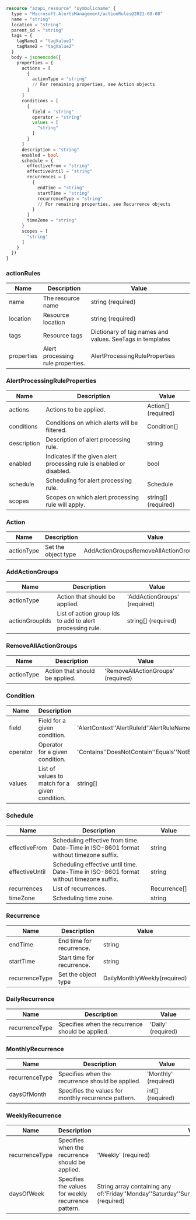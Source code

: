 ```terraform
resource "azapi_resource" "symbolicname" {
  type = "Microsoft.AlertsManagement/actionRules@2021-08-08"
  name = "string"
  location = "string"
  parent_id = "string"
  tags = {
    tagName1 = "tagValue1"
    tagName2 = "tagValue2"
  }
  body = jsonencode({
    properties = {
      actions = [
        {
          actionType = "string"
          // For remaining properties, see Action objects
        }
      ]
      conditions = [
        {
          field = "string"
          operator = "string"
          values = [
            "string"
          ]
        }
      ]
      description = "string"
      enabled = bool
      schedule = {
        effectiveFrom = "string"
        effectiveUntil = "string"
        recurrences = [
          {
            endTime = "string"
            startTime = "string"
            recurrenceType = "string"
            // For remaining properties, see Recurrence objects
          }
        ]
        timeZone = "string"
      }
      scopes = [
        "string"
      ]
    }
  })
}

```

### actionRules

| Name | Description | Value |
|-|-|-|
| name | The resource name | string (required) |
| location | Resource location | string (required) |
| tags | Resource tags | Dictionary of tag names and values. SeeTags in templates |
| properties | Alert processing rule properties. | AlertProcessingRuleProperties |


### AlertProcessingRuleProperties

| Name | Description | Value |
|-|-|-|
| actions | Actions to be applied. | Action[] (required) |
| conditions | Conditions on which alerts will be filtered. | Condition[] |
| description | Description of alert processing rule. | string |
| enabled | Indicates if the given alert processing rule is enabled or disabled. | bool |
| schedule | Scheduling for alert processing rule. | Schedule |
| scopes | Scopes on which alert processing rule will apply. | string[] (required) |


### Action

| Name | Description | Value |
|-|-|-|
| actionType | Set the object type | AddActionGroupsRemoveAllActionGroups(required) |


### AddActionGroups

| Name | Description | Value |
|-|-|-|
| actionType | Action that should be applied. | 'AddActionGroups' (required) |
| actionGroupIds | List of action group Ids to add to alert processing rule. | string[] (required) |


### RemoveAllActionGroups

| Name | Description | Value |
|-|-|-|
| actionType | Action that should be applied. | 'RemoveAllActionGroups' (required) |


### Condition

| Name | Description | Value |
|-|-|-|
| field | Field for a given condition. | 'AlertContext''AlertRuleId''AlertRuleName''Description''MonitorCondition''MonitorService''Severity''SignalType''TargetResource''TargetResourceGroup''TargetResourceType' |
| operator | Operator for a given condition. | 'Contains''DoesNotContain''Equals''NotEquals' |
| values | List of values to match for a given condition. | string[] |


### Schedule

| Name | Description | Value |
|-|-|-|
| effectiveFrom | Scheduling effective from time. Date-Time in ISO-8601 format without timezone suffix. | string |
| effectiveUntil | Scheduling effective until time. Date-Time in ISO-8601 format without timezone suffix. | string |
| recurrences | List of recurrences. | Recurrence[] |
| timeZone | Scheduling time zone. | string |


### Recurrence

| Name | Description | Value |
|-|-|-|
| endTime | End time for recurrence. | string |
| startTime | Start time for recurrence. | string |
| recurrenceType | Set the object type | DailyMonthlyWeekly(required) |


### DailyRecurrence

| Name | Description | Value |
|-|-|-|
| recurrenceType | Specifies when the recurrence should be applied. | 'Daily' (required) |


### MonthlyRecurrence

| Name | Description | Value |
|-|-|-|
| recurrenceType | Specifies when the recurrence should be applied. | 'Monthly' (required) |
| daysOfMonth | Specifies the values for monthly recurrence pattern. | int[] (required) |


### WeeklyRecurrence

| Name | Description | Value |
|-|-|-|
| recurrenceType | Specifies when the recurrence should be applied. | 'Weekly' (required) |
| daysOfWeek | Specifies the values for weekly recurrence pattern. | String array containing any of:'Friday''Monday''Saturday''Sunday''Thursday''Tuesday''Wednesday' (required) |


